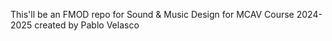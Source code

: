 This'll be an FMOD repo for Sound & Music Design for MCAV Course 2024-2025 created by Pablo Velasco
